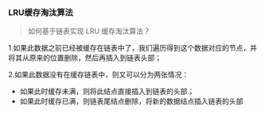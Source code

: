 ### LRU缓存淘汰算法


> 如何基于链表实现 LRU 缓存淘汰算法？

1.如果此数据之前已经被缓存在链表中了，我们遍历得到这个数据对应的节点，并将其从原来的位置删除，然后再插入到链表头部；

2.如果此数据没有在缓存链表中，则又可以分为两张情况：

- 如果此时缓存未满，则将此结点直接插入到链表的头部；
- 如果此时缓存已满，则链表尾结点删除，将新的数据结点插入链表的头部
